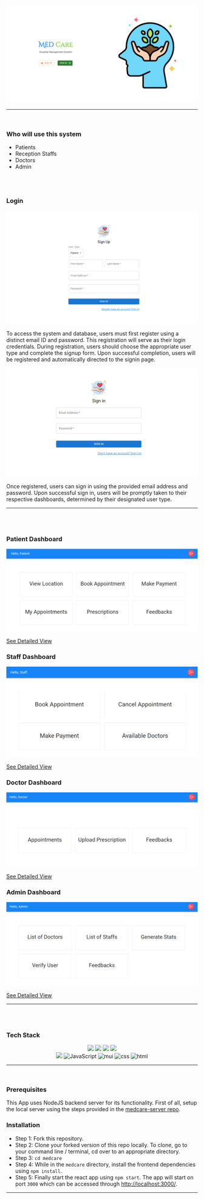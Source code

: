 ![](./public/readme_assets/homepage.png)

---

<br>

### Who will use this system

- Patients
- Reception Staffs
- Doctors
- Admin

<br>
<br>

### Login

![](./public/readme_assets/signup.gif)

To access the system and database, users must first register using a distinct email ID and password. This registration will serve as their login credentials. During registration, users should choose the appropriate user type and complete the signup form. Upon successful completion, users will be registered and automatically directed to the signin page.

![](./public/readme_assets/signin.jpg)

Once registered, users can sign in using the provided email address and password. Upon successful sign in, users will be promptly taken to their respective dashboards, determined by their designated user type.

---

<br>
<br>

### Patient Dashboard

![](./public/readme_assets/patient_dashboard.png)

[See Detailed View](./PATIENT.md)

### Staff Dashboard

![](./public/readme_assets/staff_dashboard.png)

[See Detailed View](./STAFF.md)

### Doctor Dashboard

![](./public/readme_assets/doctor_dashboard.png)

[See Detailed View](./DOCTOR.md)

### Admin Dashboard

![](./public/readme_assets/admin_dashboard.png)

[See Detailed View](./ADMIN.md)

---

<br>
<br>

### Tech Stack

<p align="center">
     <img atl="MongoDB" src="https://img.shields.io/badge/-Mongodb-green?logo=mongodb&style=for-the-badge&logoColor=white">
     <img atl="ExpressJS" src="https://img.shields.io/badge/express.js-%23404d59.svg?style=for-the-badge&logo=express&logoColor=%2361DAFB">
     <img atl="React" src="https://img.shields.io/badge/-react-black?logo=react&style=for-the-badge">
     <img atl="NodeJS" src="https://img.shields.io/badge/node.js-%2343853D.svg?style=for-the-badge&logo=node-dot-js&logoColor=white">
     <br />
     <img atl="Mongoose" src="https://img.shields.io/badge/-Mongoose-brown?logo=mongoose&style=for-the-badge&logoColor=white">
     <img alt="JavaScript" src="https://img.shields.io/badge/-javascript-yellow?logo=javascript&logoColor=white&style=for-the-badge">
     <img alt="mui" src="https://img.shields.io/badge/-mui-blue?logo=mui&logoColor=white&style=for-the-badge">
     <img alt="css" src="https://img.shields.io/badge/-css3-blue?logo=css3&style=for-the-badge">
     <img alt="html" src="https://img.shields.io/badge/-html5-red?logo=html5&logoColor=white&style=for-the-badge">
</p>
  
---

<br>

### Prerequisites

This App uses NodeJS backend server for its functionality. First of all, setup the local server using the steps provided in the [medcare-server repo](https://github.com/SandeepKrSuman/medcare-server).

### Installation

- Step 1: Fork this repository.
- Step 2: Clone your forked version of this repo locally. To clone, go to your command line / terminal, cd over to an appropriate directory.
- Step 3: `cd medcare`
- Step 4: While in the `medcare` directory, install the frontend dependencies using `npm install`.
- Step 5: Finally start the react app using `npm start`. The app will start on port `3000` which can be accessed through <http://localhost:3000/>.

---


  

